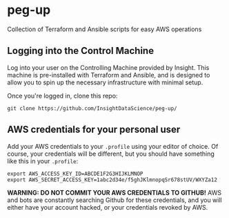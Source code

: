 # peg-up
Collection of Terraform and Ansible scripts for easy AWS operations

## Logging into the Control Machine
Log into your user on the Controlling Machine provided by Insight. This machine is pre-installed with Terraform and Ansible, and is designed to allow you to spin up the necessary infrastructure with minimal setup.

Once you're logged in, clone this repo:

    git clone https://github.com/InsightDataScience/peg-up/

## AWS credentials for your personal user
Add your AWS credentials to your `.profile` using your editor of choice. Of course, your credentials will be different, but you should have something like this in your `.profile`:

    export AWS_ACCESS_KEY_ID=ABCDE1F2G3HIJKLMNOP  
    export AWS_SECRET_ACCESS_KEY=1abc2d34e/f5ghJKlmnopqSr678stUV/WXYZa12

**WARNING: DO NOT COMMIT YOUR AWS CREDENTIALS TO GITHUB!** AWS and bots are constantly searching Github for these credentials, and you will either have your account hacked, or your credentials revoked by AWS.
